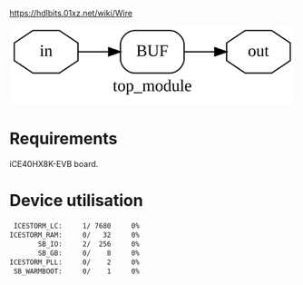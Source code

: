 https://hdlbits.01xz.net/wiki/Wire

![](diagram.svg)

# Requirements

iCE40HX8K-EVB board.

# Device utilisation

```
 ICESTORM_LC:     1/ 7680     0%
ICESTORM_RAM:     0/   32     0%
       SB_IO:     2/  256     0%
       SB_GB:     0/    8     0%
ICESTORM_PLL:     0/    2     0%
 SB_WARMBOOT:     0/    1     0%
```